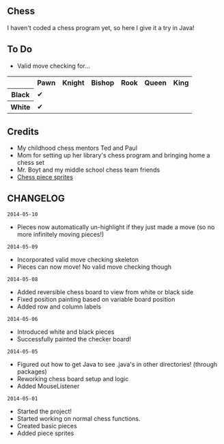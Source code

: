 Chess
--------------
I haven't coded a chess program yet, so here I give it a try in Java!

To Do
--------------
- Valid move checking for...
<center>
<table>
<tr>
  <th></th>
  <th>Pawn</th>
  <th>Knight</th>
  <th>Bishop</th>
  <th>Rook</th>
  <th>Queen</th>
  <th>King</th>
</tr>
<tr>
  <th>Black</th>
  <td>✔</td>		
  <td></td>
  <td></td>
  <td></td>
  <td></td>
  <td></td>
</tr>
<tr>
  <th>White</th>
  <td>✔</td>		
  <td></td>
  <td></td>
  <td></td>
  <td></td>
  <td></td>
</tr>
</table>
</center>

Credits
--------------
- My childhood chess mentors Ted and Paul
- Mom for setting up her library's chess program and bringing home a chess set
- Mr. Boyt and my middle school chess team friends
- <a href="http://www.wpclipart.com/recreation/games/chess/chess_set_1/">Chess piece sprites</a>

CHANGELOG
--------------
`2014-05-10`
- Pieces now automatically un-highlight if they just made a move (so no more infinitely moving pieces!)

`2014-05-09`
- Incorporated valid move checking skeleton
- Pieces can now move! No valid move checking though

`2014-05-08`
- Added reversible chess board to view from white or black side
- Fixed position painting based on variable board position
- Added row and column labels

`2014-05-06`
- Introduced white and black pieces
- Successfully painted the checker board!

`2014-05-05`
- Figured out how to get Java to see .java's in other directories! (through packages)
- Reworking chess board setup and logic
- Added MouseListener

`2014-05-01`
- Started the project!
- Started working on normal chess functions.
- Created basic pieces
- Added piece sprites